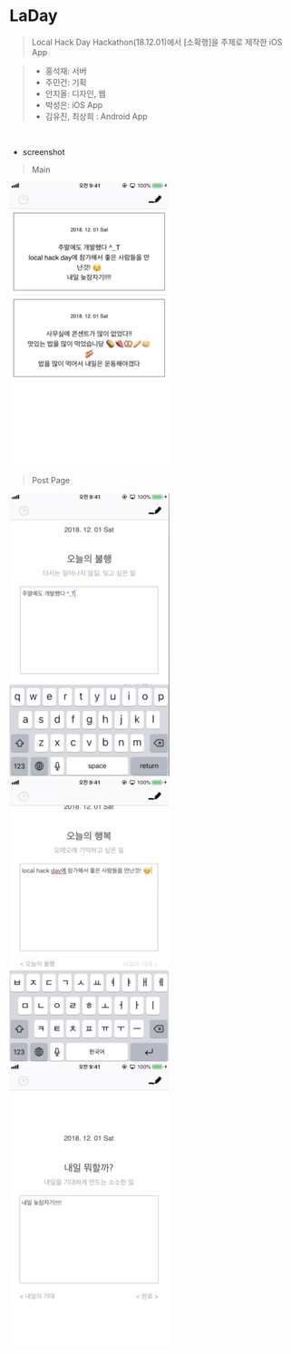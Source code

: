 # LaDay

> Local Hack Day Hackathon(18.12.01)에서 [소확행]을 주제로 제작한 iOS App

> - 홍석재: 서버
> - 주민건: 기획
> - 안지올: 디자인, 웹
> - 박성은: iOS App
> - 김유진, 최상희 : Android App

<br>

- screenshot
> Main

<kbd><img src = /screenshot/main.png height = 500></kbd>
<p>
  
> Post Page
  
<kbd><img src = /screenshot/post1.png height = 500>
<img src = /screenshot/post2.png height = 500>
<img src = /screenshot/post3.png height = 500></kbd>
